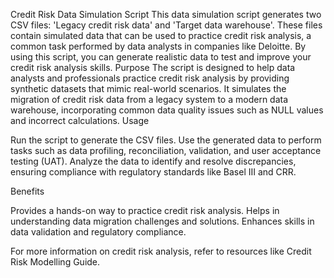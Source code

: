 Credit Risk Data Simulation Script
This data simulation script generates two CSV files: 'Legacy credit risk data' and 'Target data warehouse'. These files contain simulated data that can be used to practice credit risk analysis, a common task performed by data analysts in companies like Deloitte. By using this script, you can generate realistic data to test and improve your credit risk analysis skills.
Purpose
The script is designed to help data analysts and professionals practice credit risk analysis by providing synthetic datasets that mimic real-world scenarios. It simulates the migration of credit risk data from a legacy system to a modern data warehouse, incorporating common data quality issues such as NULL values and incorrect calculations.
Usage

Run the script to generate the CSV files.
Use the generated data to perform tasks such as data profiling, reconciliation, validation, and user acceptance testing (UAT).
Analyze the data to identify and resolve discrepancies, ensuring compliance with regulatory standards like Basel III and CRR.

Benefits

Provides a hands-on way to practice credit risk analysis.
Helps in understanding data migration challenges and solutions.
Enhances skills in data validation and regulatory compliance.

For more information on credit risk analysis, refer to resources like Credit Risk Modelling Guide.
